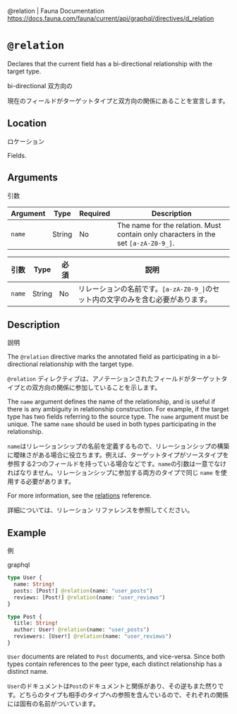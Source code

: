 @relation | Fauna Documentation
https://docs.fauna.com/fauna/current/api/graphql/directives/d_relation

# `@relation`

Declares that the current field has a bi-directional relationship with the target type.

bi-directional
双方向の

現在のフィールドがターゲットタイプと双方向の関係にあることを宣言します。

## [](#location)Location

ロケーション

Fields.

## [](#arguments)Arguments

引数

|Argument|Type|Required|Description|
|--|--|--|--|
|`name`|String|No|The name for the relation. Must contain only characters in the set `[a-zA-Z0-9_]`.|

|引数|Type|必須|説明|
|--|--|--|--|
|`name`|String|No|リレーションの名前です。`[a-zA-Z0-9_]`のセット内の文字のみを含む必要があります。|

## [](#description)Description

説明

The `@relation` directive marks the annotated field as participating in a bi-directional relationship with the target type.

`@relation` ディレクティブは、アノテーションされたフィールドがターゲットタイプとの双方向の関係に参加していることを示します。

The `name` argument defines the name of the relationship, and is useful if there is any ambiguity in relationship construction. For example, if the target type has two fields referring to the source type. The `name` argument must be unique. The same `name` should be used in both types participating in the relationship.

`name`はリレーションシップの名前を定義するもので、リレーションシップの構築に曖昧さがある場合に役立ちます。例えば、ターゲットタイプがソースタイプを参照する2つのフィールドを持っている場合などです。`name`の引数は一意でなければなりません。リレーションシップに参加する両方のタイプで同じ `name` を使用する必要があります。

For more information, see the [relations](https://docs.fauna.com/fauna/current/api/graphql/relations) reference.

詳細については、リレーション リファレンスを参照してください。

## [](#example)Example

例

graphql

```graphql
type User {
  name: String!
  posts: [Post!] @relation(name: "user_posts")
  reviews: [Post!] @relation(name: "user_reviews")
}

type Post {
  title: String!
  author: User! @relation(name: "user_posts")
  reviewers: [User!] @relation(name: "user_reviews")
}
```

`User` documents are related to `Post` documents, and vice-versa. Since both types contain references to the peer type, each distinct relationship has a distinct name.

`User`のドキュメントは`Post`のドキュメントと関係があり、その逆もまた然りです。どちらのタイプも相手のタイプへの参照を含んでいるので、それぞれの関係には固有の名前がついています。
